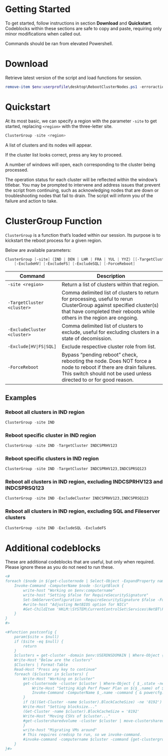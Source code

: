 # Getting Started

To get started, follow instructions in section **Download** and **Quickstart**. Codeblocks within these sections are safe to copy and paste, requiring only minor modifications when called out.

Commands should be ran from elevated Powershell.

# Download

Retrieve latest version of the script and load functions for session.

```powershell
remove-item $env:userprofile\desktop\RebootClusterNodes.ps1 -erroraction silentlycontinue; Invoke-WebRequest -URI 'https://raw.githubusercontent.com/Onibus/RebootClusterNodes/main/RebootClusterNode.ps1' -OutFile $env:userprofile\desktop\RebootClusterNodes.ps1; . $env:userprofile\desktop\RebootClusterNodes.ps1
```

# Quickstart

At its most basic, we can specify a region with the parameter `-site` to get started, replacing `<region>` with the three-letter site.

```powershell
ClusterGroup -site <region>
```

A list of clusters and its nodes will appear.

If the cluster list looks correct, press any key to proceed.

A number of windows will open, each corresponding to the cluster being processed.

The operation status for each cluster will be reflected within the window’s titlebar. You may be prompted to intervene and address issues that prevent the script from continuing, such as acknowledging nodes that are down or troubleshooting nodes that fail to drain. The script will inform you of the failure and action to take.

# ClusterGroup Function

`ClusterGroup` is a function that’s loaded within our session. Its purpose is to kickstart the reboot process for a given region.

Below are available parameters:

```powershell
ClusterGroup [-site] {IND | DEN | LHR | FRA | YUL | YYZ} [[-TargetCluster] <Object>] [[-ExcludeCluster] <array>]
    [-ExcludeHV] [-ExcludeFS] [-ExcludeSQL] [-ForceReboot]
```

| Command | Description |
| --- | --- |
| `-site <region>` | Return a list of clusters within that region. |
| `-TargetCluster <cluster>` | Comma delimited list of clusters to return for processing, useful to rerun ClusterGroup against specified cluster(s) that have completed their reboots while others in the region are ongoing. |
| `-ExcludeCluster <cluster>` | Comma delimited list of clusters to exclude, useful for excluding clusters in a state of decomission. |
| `-Exclude[HV\|FS\|SQL]` | Exclude respective cluster role from list. |
| `-ForceReboot` | Bypass “pending reboot” check, rebooting the node. Does NOT force a node to reboot if there are drain failures. This switch should not be used unless directed to or for good reason. |

## Examples

### Reboot all clusters in IND region

```powershell
ClusterGroup -site IND
```

### Reboot specific cluster in IND region

```powershell
ClusterGroup -site IND -TargetCluster INDCSPRHV123
```

### Reboot specific clusters in IND region

```powershell
ClusterGroup -site IND -TargetCluster INDCSPRHV123,INDCSPRSQ123
```

### Reboot all clusters in IND region, excluding INDCSPRHV123 and INDCSPRSQ123

```powershell
ClusterGroup -site IND -ExcludeCluster INDCSPRHV123,INDCSPRSQ123
```

### Reboot all clusters in IND region, excluding SQL and Fileserver clusters

```powershell
ClusterGroup -site IND -ExcludeSQL -ExcludeFS
```
# Additional codeblocks

These are additional codeblocks that are useful, but only when required. Please ignore these as you do not need to run these.
```powershell
<#
foreach ($node in $(get-clusternode | Select-Object -ExpandProperty name)) {
    Invoke-Command -ComputerName $node -ScriptBlock {
        write-host "Working on $env:computername"
        write-host "Setting $false for RequireSecuritySignature"
        Set-SmbServerConfiguration -RequireSecuritySignature $false -Force
        #write-host "Adjusting NetBIOS option for NICs"
        #Get-ChildItem 'HKLM:\SYSTEM\CurrentControlSet\Services\NetBT\Parameters\Interfaces' | ForEach-Object { Set-ItemProperty -Path $_.pspath -Name 'NetbiosOptions' -Value '1' }
    }
}
#>

<#function postconfig {
    param($site = $null)
    if ($site -eq $null) {
        return
    }
    $clusters = get-cluster -domain $env:USERDNSDOMAIN | Where-Object { $_.name -match $site -and $_.name -notmatch 'SQ|HV11|FS' -and $_.id -ne $null }
    Write-Host "Below are the clusters"
    $Clusters | Format-Table
    Read-Host "Press any key to continue"
    foreach ($cluster in $clusters) {
        Write-Host "Working on $cluster"
        get-clusternode -cluster $cluster | Where-Object { $_.state -ne 'Down' } | Select-Object name | ForEach-Object {
            Write-Host "Setting High Perf Power Plan on $($_.name) of $cluster"
            Invoke-Command -ComputerName $_.name -command { & powercfg.exe -SETACTIVE 8c5e7fda-e8bf-4a96-9a85-a6e23a8c635c }
        }
        if ($((Get-Cluster -name $cluster).BlockCacheSize) -ne '8192') {
        Write-Host "Setting blocksize..."
        (Get-Cluster -name $cluster).BlockCacheSize = '8192'
        Write-Host "Moving CSVs of $cluster..."
        #get-clustersharedvolume -cluster $cluster | move-clustersharedvolume
        }
        write-host "Migrating VMs around"
        # This requires credssp to run, so we invoke-command.
        #invoke-command -computername $cluster -command {get-clustergroup | ?{$_.grouptype -eq 'VirtualMachine' -and $_.name -notmatch 'GFS' -and $_.state -eq 'Online'} | Move-ClusterVirtualMachineRole -wait 0}
    }
}#>
```
